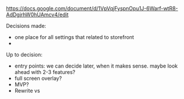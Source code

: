 https://docs.google.com/document/d/1VpVqjFyspnOpu1J-6Warf-wtR8-AdDgjrhW0hUAmcv4/edit

Decisions made:
- one place for all settings that related to storefront
- 

Up to decision:
- entry points: we can decide later, when it makes sense. maybe look ahead with 2-3 features?
- full screen overlay?
- MVP?
- Rewrite vs 